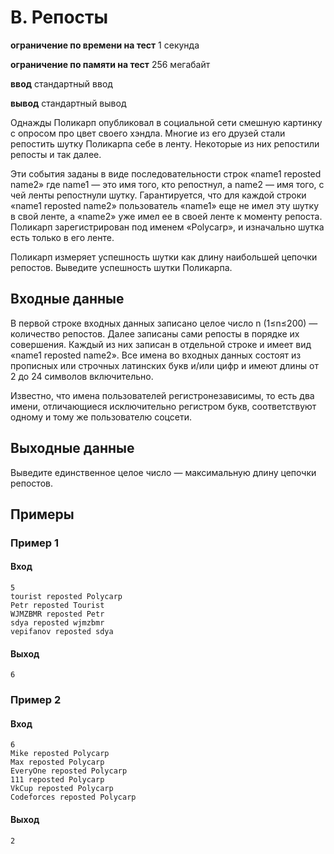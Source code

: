 # B. Репосты
**ограничение по времени на тест** 1 секунда

**ограничение по памяти на тест** 256 мегабайт

**ввод** стандартный ввод

**вывод** стандартный вывод

Однажды Поликарп опубликовал в социальной сети смешную картинку с опросом про цвет своего хэндла. Многие из его друзей стали репостить шутку Поликарпа себе в ленту. Некоторые из них репостили репосты и так далее.

Эти события заданы в виде последовательности строк «name1 reposted name2» где name1 — это имя того, кто репостнул, а name2 — имя того, с чей ленты репостнули шутку. Гарантируется, что для каждой строки «name1 reposted name2» пользователь «name1» еще не имел эту шутку в свой ленте, а «name2» уже имел ее в своей ленте к моменту репоста. Поликарп зарегистрирован под именем «Polycarp», и изначально шутка есть только в его ленте.

Поликарп измеряет успешность шутки как длину наибольшей цепочки репостов. Выведите успешность шутки Поликарпа.

## Входные данные
В первой строке входных данных записано целое число n (1≤n≤200) — количество репостов. Далее записаны сами репосты в порядке их совершения. Каждый из них записан в отдельной строке и имеет вид «name1 reposted name2». Все имена во входных данных состоят из прописных или строчных латинских букв и/или цифр и имеют длины от 2 до 24 символов включительно.

Известно, что имена пользователей регистронезависимы, то есть два имени, отличающиеся исключительно регистром букв, соответствуют одному и тому же пользователю соцсети.
## Выходные данные
Выведите единственное целое число — максимальную длину цепочки репостов.

## Примеры
### Пример 1
#### Вход
```
5
tourist reposted Polycarp
Petr reposted Tourist
WJMZBMR reposted Petr
sdya reposted wjmzbmr
vepifanov reposted sdya
```
#### Выход
```
6
```

### Пример 2
#### Вход
```
6
Mike reposted Polycarp
Max reposted Polycarp
EveryOne reposted Polycarp
111 reposted Polycarp
VkCup reposted Polycarp
Codeforces reposted Polycarp
```
#### Выход
```
2
```


